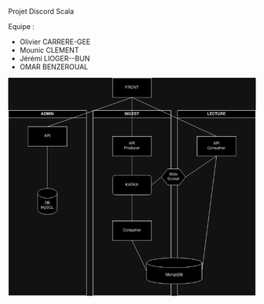 Projet Discord Scala

Equipe : 
- Olivier CARRERE-GEE
- Mounic CLEMENT
- Jérémi LIOGER--BUN
- OMAR BENZEROUAL

![Diagramme d'architecture](architecture.png)
